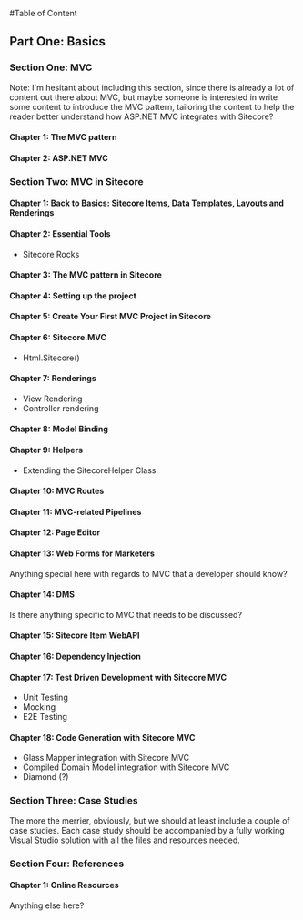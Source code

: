 #Table of Content

## Part One: Basics

### Section One: MVC
Note: I'm hesitant about including this section, since there is already a lot of content out there about MVC, but maybe someone is interested in write some content to introduce the MVC pattern, tailoring the content to help the reader better understand how ASP.NET MVC integrates with Sitecore?

#### Chapter 1: The MVC pattern

#### Chapter 2: ASP.NET MVC

### Section Two: MVC in Sitecore

#### Chapter 1: Back to Basics: Sitecore Items, Data Templates, Layouts and Renderings   

#### Chapter 2: Essential Tools 
- Sitecore Rocks

#### Chapter 3: The MVC pattern in Sitecore

#### Chapter 4: Setting up the project

#### Chapter 5: Create Your First MVC Project in Sitecore

#### Chapter 6: Sitecore.MVC
- Html.Sitecore()

#### Chapter 7: Renderings
- View Rendering
- Controller rendering

#### Chapter 8: Model Binding

#### Chapter 9: Helpers
- Extending the SitecoreHelper Class

#### Chapter 10: MVC Routes 

#### Chapter 11: MVC-related Pipelines

#### Chapter 12: Page Editor

#### Chapter 13: Web Forms for Marketers
Anything special here with regards to MVC that a developer should know? 

#### Chapter 14: DMS
Is there anything specific to MVC that needs to be discussed?

#### Chapter 15: Sitecore Item WebAPI

#### Chapter 16: Dependency Injection

#### Chapter 17: Test Driven Development with Sitecore MVC
- Unit Testing
- Mocking
- E2E Testing

#### Chapter 18: Code Generation with Sitecore MVC
- Glass Mapper integration with Sitecore MVC
- Compiled Domain Model integration with Sitecore MVC
- Diamond (?)

### Section Three: Case Studies
The more the merrier, obviously, but we should at least include a couple of case studies. Each case study should be accompanied by a fully working Visual Studio solution with all the files and resources needed.

### Section Four: References

#### Chapter 1: Online Resources
Anything else here?

